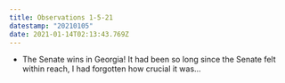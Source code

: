 ```yaml
---
title: Observations 1-5-21
datestamp: "20210105"
date: 2021-01-14T02:13:43.769Z
---
```

- The Senate wins in Georgia! It had been so long since the Senate felt within reach, I had forgotten how crucial it was…